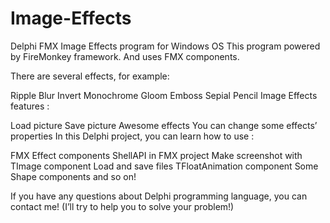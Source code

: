 # Image-Effects
Delphi FMX Image Effects program for Windows OS
This program powered by FireMonkey framework. And uses FMX components.

There are several effects, for example:

Ripple
Blur
Invert
Monochrome
Gloom
Emboss
Sepial
Pencil
Image Effects features :

Load picture
Save picture
Awesome effects
You can change some effects’ properties
In this Delphi project, you can learn how to use :

FMX Effect components
ShellAPI in FMX project
Make screenshot with TImage component
Load and save files
TFloatAnimation component
Some Shape components
and so on!

If you have any questions about Delphi programming language, you can contact me! (I’ll try to help you to solve your problem!)
